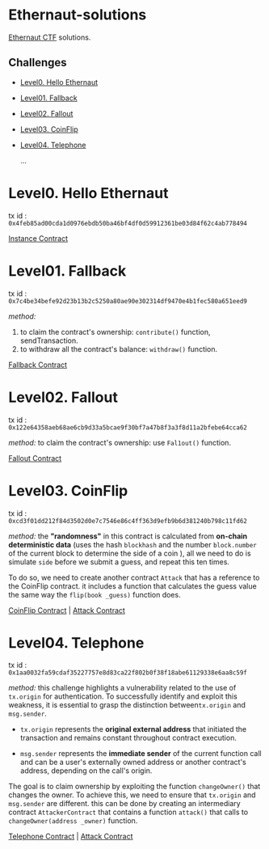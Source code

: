 # Ethernaut-solutions
[Ethernaut CTF](https://ethernaut.openzeppelin.com/) solutions.

## Challenges
- [Level0. Hello Ethernaut](#level0-hello-ethernaut) 
- [Level01. Fallback](#level01-fallback) 
- [Level02. Fallout](#level02-fallout) 
- [Level03. CoinFlip](#level03-coinflip)
- [Level04. Telephone](#level04-telephone)

    ...

# Level0. Hello Ethernaut
tx id : ` 0x4feb85ad00cda1d0976ebdb50ba46bf4df0d59912361be03d84f62c4ab778494 `

[Instance Contract](./challenges/Level0/Instance.sol)

# Level01. Fallback
tx id : ` 0x7c4be34befe92d23b13b2c5250a80ae90e302314df9470e4b1fec580a651eed9 `

*method:* 
 1. to claim the contract's ownership: `contribute()` function, sendTransaction.
 2. to withdraw all the contract's balance: `withdraw()` function.

[Fallback Contract](./challenges/Level1/Fallback.sol)

# Level02. Fallout
tx id : ` 0x122e64358aeb68ae6cb9d33a5bcae9f30bf7a47b8f3a3f8d11a2bfebe64cca62 `

*method:* 
 to claim the contract's ownership: use `Fal1out()` function.

[Fallout Contract](./challenges/Level2/Fallout.sol)

# Level03. CoinFlip
tx id : ` 0xcd3f01dd212f84d3502d0e7c7546e86c4ff363d9efb9b6d381240b798c11fd62 `

*method:* 
 the **"randomness"** in this contract is calculated from **on-chain deterministic data** (uses the hash `blockhash` and the number `block.number` of the current block to determine the side of a coin ), all we need to do is simulate `side` before we submit a guess, and repeat this ten times.

 To do so, we need to create another contract `Attack` that has a reference to the CoinFlip contract. it includes a function that calculates the guess value  the same way the `flip(book _guess)` function does.

[CoinFlip Contract](./challenges/Level3/CoinFlip.sol)  |  [Attack Contract](./challenges/Level3/Attack.sol) 

# Level04. Telephone
tx id : ` 0x1aa0032fa59cdaf35227757e8d83ca22f802b0f38f18abe61129338e6aa8c59f `

*method:* 
 this challenge highlights a vulnerability related to the use of `tx.origin` for authentication. To successfully identify and exploit this weakness, it is essential to grasp the distinction between`tx.origin` and `msg.sender`.
  
 * `tx.origin` represents the **original external address** that initiated the transaction and remains constant throughout contract execution.

 * `msg.sender` represents the **immediate sender** of the current function call and can be a user's externally owned address or another contract's address, depending on the call's origin.

 The goal is to claim ownership by exploiting the function `changeOwner()` that changes the owner. To achieve this, we need to ensure that `tx.origin` and `msg.sender` are different. this can be done by creating an intermediary contract `AttackerContract` that contains a function `attack()` that calls to `changeOwner(address _owner)` function.

[Telephone Contract](./challenges/Level4/Telephone.sol)  |  [Attack Contract](./challenges/Level4/Attacker.sol) 
